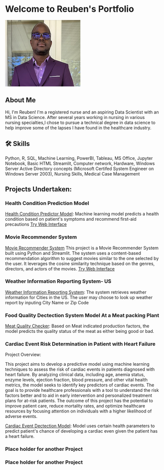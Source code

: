 
# Welcome to Reuben's Portfolio


![recent photo](https://github.com/wuahmartor/portfolio/blob/main/reuben_photo.png?raw=true)
## About Me
Hi, I'm Reuben! I'm a registered nurse and an aspiring Data Scientist with an MS in Data Science. After several years working in nursing in various nursing specialties,I chose to pursue a technical degree in data science to help improve some of the lapses I have found in the healthcare industry. 


## 🛠 Skills
Python, R, SQL, Machine Learning, PowerBI, Tableau, MS Office, Jupyter Notebook, Basic HTML Streamlit, Computer network, Hardware, Windows Server Active Directory concepts (Microsoft Certifed System Engineer on Windows Server 2003), Nursing Skills, Medical Case Management

## Projects Undertaken:

### Health Condition Prediction Model 
[Health Condition Predictor Model](https://github.com/wuahmartor/portfolio/blob/main/diseasePredictionSystem/disease_prediction.ipynb): Machine learning model predicts a health condition based on patient's symptoms and recommend first-aid precautions
[Try Web Interface]( http://192.168.12.76:8501)


### Movie Recommender System
[Movie Recommender System](https://github.com/wuahmartor/portfolio/blob/main/movieRecommender/movieRecommender.py)
This project is a Movie Recommender System built using Python and Streamlit. The system uses a content-based recommendation algorithm to suggest movies similar to the one selected by the user. It leverages the cosine similarity technique based on the genres, directors, and actors of the movies.
[Try Web Interface]( http://192.168.12.76:8501)


### Weather Information Reporting System- US 
[Weather Information Reporting System](https://github.com/wuahmartor/portfolio/blob/main/weatherReportSystem/weatherReportSystem.py):
The system retrieves weather information for Cities in the US. The user may choose to look up weather report by inputing City Name or Zip Code



### Food Quality Dectection System Model At a Meat packing Plant
[Meat Quality Checker](
https://github.com/wuahmartor/portfolio/blob/main/foodQualityDetectionSystem/foodQualityDectection.ipynb): Based on Meat indicated production factors, the model predicts the quality status of the meat as either being good or bad. 


### Cardiac Event Risk Determination in Patient with Heart Failure 
Project Overview:

This project aims to develop a predictive model using machine learning techniques to assess the risk of cardiac events in patients diagnosed with heart failure. By analyzing clinical data, including age, anemia status, enzyme levels, ejection fraction, blood pressure, and other vital health metrics, the model seeks to identify key predictors of cardiac events. The goal is to provide healthcare professionals with a tool to understand the risk factors better and to aid in early intervention and personalized treatment plans for at-risk patients. The outcome of this project has the potential to improve patient care, reduce mortality rates, and optimize healthcare resources by focusing attention on individuals with a higher likelihood of adverse events.

[Cardiac Event Dectection Model](https://github.com/wuahmartor/portfolio/blob/main/heartFailurePredictionModel/heartFailurePrediction.ipynb): Model uses certain health parameters to predict patient's chance of developing a cardiac even given the patient has a heart failure. 


### Place holder for another Project

### Place holder for another Project

